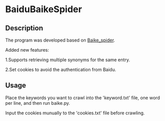 # BaiduBaikeSpider

## Description
The program was developed based on [Baike_spider](https://github.com/JinJackson/Baike_spider).

Added new features:

1.Supports retrieving multiple synonyms for the same entry.

2.Set cookies to avoid the authentication from Baidu.

## Usage
Place the keywords you want to crawl into the 'keyword.txt' file, one word per line, and then run baike.py.

Input the cookies munually to the 'cookies.txt' file before crawling.
